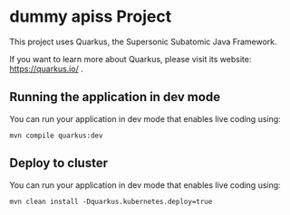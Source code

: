 # dummy apiss Project

This project uses Quarkus, the Supersonic Subatomic Java Framework.

If you want to learn more about Quarkus, please visit its website: https://quarkus.io/ .

## Running the application in dev mode

You can run your application in dev mode that enables live coding using:
```shell script
mvn compile quarkus:dev
```

## Deploy to cluster

You can run your application in dev mode that enables live coding using:
```shell script
mvn clean install -Dquarkus.kubernetes.deploy=true
```
